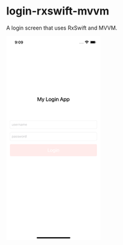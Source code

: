 # login-rxswift-mvvm
A login screen that uses RxSwift and MVVM.

<img alt="Login screen" src="https://github.com/mdolancode/login-rxswift-mvvm/blob/main/images/loginRxSwiftMVVM.png" width="250">
